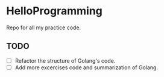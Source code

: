 # HelloProgramming

Repo for all my practice code.

## TODO

- [ ] Refactor the structure of Golang's code.
- [ ] Add more excercises code and summarization of Golang.
